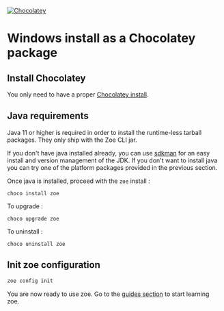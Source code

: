 [![Chocolatey](https://img.shields.io/chocolatey/v/zoe.svg)](https://chocolatey.org/packages/zoe)

# Windows install as a Chocolatey package

## Install Chocolatey

You only need to have a proper [Chocolatey install](https://chocolatey.org/install).

## Java requirements

Java 11 or higher is required in order to install the runtime-less tarball packages. They only ship with the Zoe CLI jar. 

If you don't have java installed already, you can use [sdkman](https://sdkman.io/) for an easy install and version management of the JDK. If you don't want to install java you can try one of the platform packages provided in the previous section.

Once java is installed, proceed with the `zoe` install :

```
choco install zoe
````

To upgrade :

```
choco upgrade zoe
```

To uninstall :

```
choco uninstall zoe
```

## Init zoe configuration

```bash
zoe config init
```

You are now ready to use zoe. Go to the [guides section](../guides) to start learning zoe.